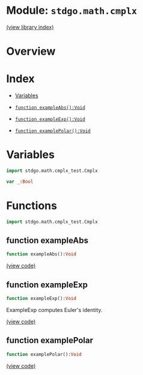 # Module: `stdgo.math.cmplx`

[(view library index)](../../stdgo.md)


# Overview


# Index


- [Variables](<#variables>)

- [`function exampleAbs():Void`](<#function-exampleabs>)

- [`function exampleExp():Void`](<#function-exampleexp>)

- [`function examplePolar():Void`](<#function-examplepolar>)

# Variables


```haxe
import stdgo.math.cmplx_test.Cmplx
```


```haxe
var _:Bool
```


# Functions


```haxe
import stdgo.math.cmplx_test.Cmplx
```


## function exampleAbs


```haxe
function exampleAbs():Void
```


[\(view code\)](<./Cmplx.hx#L12>)


## function exampleExp


```haxe
function exampleExp():Void
```



ExampleExp computes Euler's identity.  

[\(view code\)](<./Cmplx.hx#L18>)


## function examplePolar


```haxe
function examplePolar():Void
```


[\(view code\)](<./Cmplx.hx#L21>)


